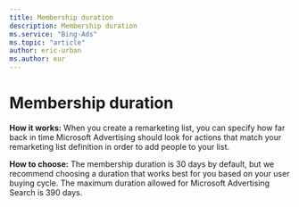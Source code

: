 ```yaml
---
title: Membership duration
description: Membership duration
ms.service: "Bing-Ads"
ms.topic: "article"
author: eric-urban
ms.author: eur
---
```


# Membership duration

**How it works:**  When you create a remarketing list, you can specify how far back in time Microsoft Advertising should look for actions that match your remarketing list definition in order to add people to your list.

**How to choose:**   The membership duration is 30 days by default, but we recommend choosing a duration that works best for you based on your user buying cycle. The maximum duration allowed for Microsoft Advertising Search is 390 days.


